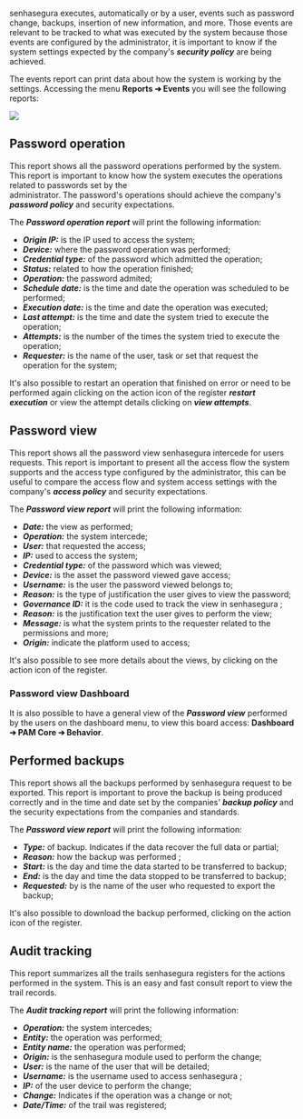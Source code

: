 senhasegura executes, automatically or by a user, events such as password change, backups, insertion of new information, and more. Those events are relevant to be tracked to what was executed by the system because those events are configured by the administrator, it is important to know if the system settings expected by the company's ***security policy*** are being achieved.

The events report can print data about how the system is working by the settings. Accessing the menu **Reports ➔ Events** you will see the following reports:

![](https://cdn.document360.io/5a1d58df-64ce-42a2-8b23-688477d32f33/Images/Documentation/image-1667999170353.png)

## Password operation

This report shows all the password operations performed by the system. This report is important to know how the system executes the operations related to passwords set by the  
administrator. The password's operations should achieve the company's ***password policy*** and security expectations.

The ***Password operation report*** will print the following information:

* ***Origin IP:*** is the IP used to access the system;
* ***Device:*** where the password operation was performed;
* ***Credential type:*** of the password which admitted the operation;
* ***Status:*** related to how the operation finished;
* ***Operation:*** the password admited;
* ***Schedule date:*** is the time and date the operation was scheduled to be performed;
* ***Execution date:*** is the time and date the operation was executed;
* ***Last attempt:*** is the time and date the system tried to execute the operation;
* ***Attempts:*** is the number of the times the system tried to execute the operation;
* ***Requester:*** is the name of the user, task or set that request the operation for the system;

It's also possible to restart an operation that finished on error or need to be performed again clicking on the action icon of the register ***restart execution*** or view the attempt details clicking on ***view attempts***.

## Password view

This report shows all the password view senhasegura intercede for users requests. This report is important to present all the access flow the system supports and the access type configured by the administrator, this can be useful to compare the access flow and system access settings with the company's ***access policy*** and security expectations.

The ***Password view report*** will print the following information:

* ***Date:*** the view as performed;
* ***Operation:*** the system intercede;
* ***User:*** that requested the access;
* ***IP:*** used to access the system;
* ***Credential type:*** of the password which was viewed;
* ***Device:*** is the asset the password viewed gave access;
* ***Username:*** is the user the password viewed belongs to;
* ***Reason:*** is the type of justification the user gives to view the password;
* ***Governance ID:*** it is the code used to track the view in senhasegura ;
* ***Reason:*** is the justification text the user gives to perform the view;
* ***Message:*** is what the system prints to the requester related to the permissions and more;
* ***Origin:*** indicate the platform used to access;

It's also possible to see more details about the views, by clicking on the action icon of the register.

### Password view Dashboard

It is also possible to have a general view of the ***Password view*** performed by the users on the dashboard menu, to view this board access: **Dashboard ➔ PAM Core ➔ Behavior**.

## Performed backups

This report shows all the backups performed by senhasegura request to be exported. This report is important to prove the backup is being produced correctly and in the time and date set by the companies' ***backup policy*** and the security expectations from the companies and standards.

The ***Password view report*** will print the following information:

* ***Type:*** of backup. Indicates if the data recover the full data or partial;
* ***Reason:*** how the backup was performed ;
* ***Start:*** is the day and time the data started to be transferred to backup;
* ***End:*** is the day and time the data stopped to be transferred to backup;
* ***Requested:*** by is the name of the user who requested to export the backup;

It's also possible to download the backup performed, clicking on the action icon of the register.

## Audit tracking

This report summarizes all the trails senhasegura registers for the actions performed in the system. This is an easy and fast consult report to view the trail records.

The ***Audit tracking report*** will print the following information:

* ***Operation:*** the system intercedes;
* ***Entity:*** the operation was performed;
* ***Entity name:*** the operation was performed;
* ***Origin:*** is the senhasegura module used to perform the change;
* ***User:*** is the name of the user that will be detailed;
* ***Username:*** is the username used to access senhasegura ;
* ***IP:*** of the user device to perform the change;
* ***Change:*** Indicates if the operation was a change or not;
* ***Date/Time:*** of the trail was registered;
